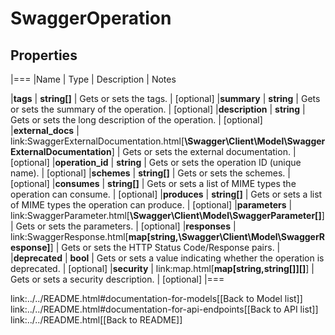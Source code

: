 # SwaggerOperation

## Properties
|===
|Name | Type | Description | Notes

|**tags** | **string[]** | Gets or sets the tags. | [optional] 
|**summary** | **string** | Gets or sets the summary of the operation. | [optional] 
|**description** | **string** | Gets or sets the long description of the operation. | [optional] 
|**external_docs** | link:SwaggerExternalDocumentation.html[**\Swagger\Client\Model\SwaggerExternalDocumentation**] | Gets or sets the external documentation. | [optional] 
|**operation_id** | **string** | Gets or sets the operation ID (unique name). | [optional] 
|**schemes** | **string[]** | Gets or sets the schemes. | [optional] 
|**consumes** | **string[]** | Gets or sets a list of MIME types the operation can consume. | [optional] 
|**produces** | **string[]** | Gets or sets a list of MIME types the operation can produce. | [optional] 
|**parameters** | link:SwaggerParameter.html[**\Swagger\Client\Model\SwaggerParameter[]**] | Gets or sets the parameters. | [optional] 
|**responses** | link:SwaggerResponse.html[**map[string,\Swagger\Client\Model\SwaggerResponse]**] | Gets or sets the HTTP Status Code/Response pairs. | 
|**deprecated** | **bool** | Gets or sets a value indicating whether the operation is deprecated. | [optional] 
|**security** | link:map.html[**map[string,string[]][]**] | Gets or sets a security description. | [optional] 
|===

link:../../README.html#documentation-for-models[[Back to Model list]] link:../../README.html#documentation-for-api-endpoints[[Back to API list]] link:../../README.html[[Back to README]]


